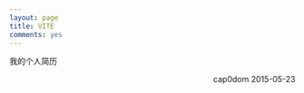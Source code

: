 ```yaml
---
layout: page
title: VITE
comments: yes
---
```


我的个人简历




<p style="text-align:right">cap0dom 2015-05-23</p>